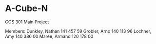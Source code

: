 # A-Cube-N
COS 301 Main Project

Members:
Dunkley, Nathan 141 457 59
Grobler, Arno   140 113 96
Lochner, Amy    140 386 00
Maree, Armand   120 178 00
